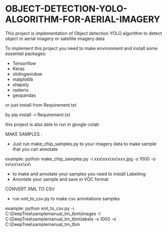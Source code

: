 # OBJECT-DETECTION-YOLO-ALGORITHM-FOR-AERIAL-IMAGERY
This project is implementation of Object detection YOLO algorithm to detect object in aerial imagery or satellite imagery data

To implement this project you need to make environment and install some essential packages:
- Tensorflow
- Keras
- slidingwindow
- matplotlib
- shapely
- rasterio
- geopandas

or just install from Requirement.txt 

by pip install -r Requirement.txt

this project is also able to run in google colab



MAKE SAMPLES :
- Just run make_chip_samples.py to your imagery data to make sample that you can annotate

example: python make_chip_samples.py -i xxx\xxx\xx\xxx.jpg -s 1000 -o xx\xx\xx\xx\

- to make and annotate your samples you need to install Labelimg
- Annotate your sample and save in VOC format


CONVERT XML TO CSV

- run xml_to_csv.py to make csv annotations samples


example: python xml_to_csv.py -i C:\DeepTree\samplemanual_tm_tbm\images -l C:\DeepTree\samplemanual_tm_tbm\labels -s 1000 -o C:\DeepTree\samplemanual_tm_tbm
